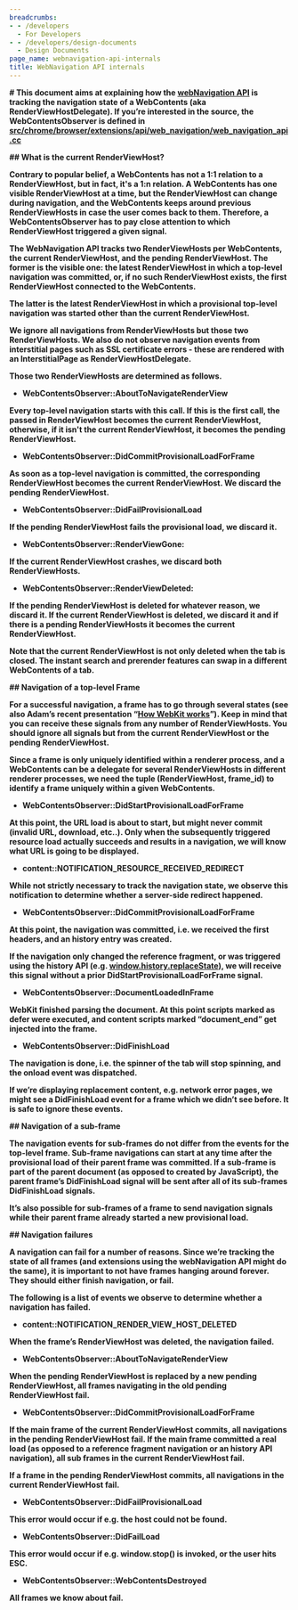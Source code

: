 ```yaml
---
breadcrumbs:
- - /developers
  - For Developers
- - /developers/design-documents
  - Design Documents
page_name: webnavigation-api-internals
title: WebNavigation API internals
---
```


**# **This document aims at explaining how the [webNavigation API](http://developer.chrome.com/extensions/webNavigation.html) is tracking the navigation state of a WebContents (aka RenderViewHostDelegate). If you’re interested in the source, the WebContentsObserver is defined in [src/chrome/browser/extensions/api/web_navigation/web_navigation_api.cc](http://src.chromium.org/viewvc/chrome/trunk/src/chrome/browser/extensions/api/web_navigation/web_navigation_api.cc)****

**## What is the current RenderViewHost?**

**Contrary to popular belief, a WebContents has not a 1:1 relation to a
RenderViewHost, but in fact, it's a 1:n relation. A WebContents has one visible
RenderViewHost at a time, but the RenderViewHost can change during navigation,
and the WebContents keeps around previous RenderViewHosts in case the user comes
back to them. Therefore, a WebContentsObserver has to pay close attention to
which RenderViewHost triggered a given signal.**

**The WebNavigation API tracks two RenderViewHosts per WebContents, the current
RenderViewHost, and the pending RenderViewHost. The former is the visible one:
the latest RenderViewHost in which a top-level navigation was committed, or, if
no such RenderViewHost exists, the first RenderViewHost connected to the
WebContents.**

**The latter is the latest RenderViewHost in which a provisional top-level navigation was started other than the current RenderViewHost.**

**We ignore all navigations from RenderViewHosts but those two RenderViewHosts. We also do not observe navigation events from interstitial pages such as SSL certificate errors - these are rendered with an InterstitialPage as RenderViewHostDelegate.**

**Those two RenderViewHosts are determined as follows.**

*   **WebContentsObserver::AboutToNavigateRenderView**

**Every top-level navigation starts with this call. If this is the first call, the passed in RenderViewHost becomes the current RenderViewHost, otherwise, if it isn't the current RenderViewHost, it becomes the pending RenderViewHost.**

*   **WebContentsObserver::DidCommitProvisionalLoadForFrame**

**As soon as a top-level navigation is committed, the corresponding RenderViewHost becomes the current RenderViewHost. We discard the pending RenderViewHost.**

*   **WebContentsObserver::DidFailProvisionalLoad**

**If the pending RenderViewHost fails the provisional load, we discard it.**

*   **WebContentsObserver::RenderViewGone:**

**If the current RenderViewHost crashes, we discard both RenderViewHosts.**

*   **WebContentsObserver::RenderViewDeleted:**

**If the pending RenderViewHost is deleted for whatever reason, we discard it. If the current RenderViewHost is deleted, we discard it and if there is a pending RenderViewHosts it becomes the current RenderViewHost.**

**Note that the current RenderViewHost is not only deleted when the tab is closed. The instant search and prerender features can swap in a different WebContents of a tab.**

**## Navigation of a top-level Frame**

**For a successful navigation, a frame has to go through several states (see
also Adam’s recent presentation “[How WebKit
works](https://docs.google.com/a/google.com/presentation/pub?id=1ZRIQbUKw9Tf077odCh66OrrwRIVNLvI_nhLm2Gi__F0#slide=id.p)”).
Keep in mind that you can receive these signals from any number of
RenderViewHosts. You should ignore all signals but from the current
RenderViewHost or the pending RenderViewHost.**

**Since a frame is only uniquely identified within a renderer process, and a
WebContents can be a delegate for several RenderViewHosts in different renderer
processes, we need the tuple (RenderViewHost, frame_id) to identify a frame
uniquely within a given WebContents.**

*   **WebContentsObserver::DidStartProvisionalLoadForFrame**

**At this point, the URL load is about to start, but might never commit (invalid URL, download, etc..). Only when the subsequently triggered resource load actually succeeds and results in a navigation, we will know what URL is going to be displayed.**

*   **content::NOTIFICATION_RESOURCE_RECEIVED_REDIRECT**

**While not strictly necessary to track the navigation state, we observe this notification to determine whether a server-side redirect happened.**

*   **WebContentsObserver::DidCommitProvisionalLoadForFrame**

**At this point, the navigation was committed, i.e. we received the first headers, and an history entry was created.**

**If the navigation only changed the reference fragment, or was triggered using the history API (e.g. [window.history.replaceState](https://developer.mozilla.org/en-US/docs/DOM/window.history)), we will receive this signal without a prior DidStartProvisionalLoadForFrame signal.**

*   **WebContentsObserver::DocumentLoadedInFrame**

**WebKit finished parsing the document. At this point scripts marked as defer were executed, and content scripts marked “document_end” get injected into the frame.**

*   **WebContentsObserver::DidFinishLoad**

**The navigation is done, i.e. the spinner of the tab will stop spinning, and the onload event was dispatched.**

**If we’re displaying replacement content, e.g. network error pages, we might see a DidFinishLoad event for a frame which we didn’t see before. It is safe to ignore these events.**

**## Navigation of a sub-frame**

**The navigation events for sub-frames do not differ from the events for the
top-level frame. Sub-frame navigations can start at any time after the
provisional load of their parent frame was committed. If a sub-frame is part of
the parent document (as opposed to created by JavaScript), the parent frame’s
DidFinishLoad signal will be sent after all of its sub-frames DidFinishLoad
signals.**

**It’s also possible for sub-frames of a frame to send navigation signals while their parent frame already started a new provisional load.**

**## Navigation failures**

**A navigation can fail for a number of reasons. Since we’re tracking the state
of all frames (and extensions using the webNavigation API might do the same), it
is important to not have frames hanging around forever. They should either
finish navigation, or fail.**

**The following is a list of events we observe to determine whether a navigation
has failed.**

*   **content::NOTIFICATION_RENDER_VIEW_HOST_DELETED**

**When the frame’s RenderViewHost was deleted, the navigation failed.**

*   **WebContentsObserver::AboutToNavigateRenderView**

**When the pending RenderViewHost is replaced by a new pending RenderViewHost, all frames navigating in the old pending RenderViewHost fail.**

*   **WebContentsObserver::DidCommitProvisionalLoadForFrame**

**If the main frame of the current RenderViewHost commits, all navigations in the pending RenderViewHost fail. If the main frame committed a real load (as opposed to a reference fragment navigation or an history API navigation), all sub frames in the current RenderViewHost fail.**

**If a frame in the pending RenderViewHost commits, all navigations in the current RenderViewHost fail.**

*   **WebContentsObserver::DidFailProvisionalLoad**

**This error would occur if e.g. the host could not be found.**

*   **WebContentsObserver::DidFailLoad**

**This error would occur if e.g. window.stop() is invoked, or the user hits ESC.**

*   **WebContentsObserver::WebContentsDestroyed**

**All frames we know about fail.**
